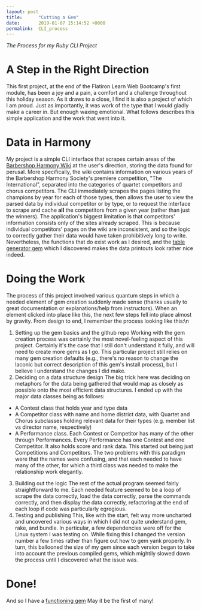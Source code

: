 ```yaml
---
layout: post
title:      "Cutting a Gem"
date:       2019-01-07 15:14:52 +0000
permalink:  CLI_process
---
```


*The Process for my Ruby CLI Project*

# A Step in the Right Direction

This first project, at the end of the Flatiron Learn Web Bootcamp's first module, has been a joy and a pain, a comfort and a challenge throughout this holiday season. As it draws to a close, I find it is also a project of which I am proud. Just as importantly, it was work of the type that I would gladly make a career in.
But enough waxing emotional. What follows describes this simple application and the work that went into it.

# Data in Harmony

My project is a simple CLI interface that scrapes certain areas of the [Barbershop Harmony Wiki](https://www.barbershopwiki.com/wiki/Barbershop_Wiki_Project) at the user's direction, storing the data found for perusal.
More specifically, the wiki contains information on various years of the Barbershop Harmony Society's premiere competition, "The International", separated into the categories of quartet competitors and chorus competitors. The CLI immediately scrapes the pages listing the champions by year for each of those types, then allows the user to view the parsed data by individual competitor or by type, or to request the interface to scrape and cache **all** the competitors from a given year (rather than just the winners).
The application's biggest limitation is that competitors' information consists only of the sites already scraped. This is because individual competitors' pages on the wiki are inconsistent, and so the logic to correctly gather their data would have taken prohibitively long to write.
Nevertheless, the functions that do exist work as I desired, and the [table generator gem](https://github.com/piotrmurach/tty-table) which I discovered makes the data printouts look rather nice indeed.

# Doing the Work

The process of this project involved various quantum steps in which a needed element of gem creation suddenly made sense (thanks usually to great documentation or explanations/help from instructors). When an element clicked into place like this, the next few steps fell into place almost by gravity.
From design to end, I remember the process looking like this:\n
1) Setting up the gem basics and the github repo
  Working with the gem creation process was certainly the most novel-feeling aspect of this project. Certainly it's the case that I still don't understand it fully, and will need to create more gems as I go. This particular project still relies on many gem creation defaults (e.g., there's no reason to change the laconic but correct description of this gem's install process), but I believe I understand the changes I did make.
2) Deciding on a data structure design
  The big trick here was deciding on metaphors for the data being gathered that would map as closely as possible onto the most efficient data structures. I ended up with the major data classes being as follows:
  * A Contest class that holds year and type data
  * A Competitor class with name and home district data, with Quartet and Chorus subclasses holding relevant data for their types (e.g. member list vs director name, respectively)
  * A Performance class. Each Contest or Competitor has many of the other through Performances. Every Performance has one Contest and one Competitor. It also holds score and rank data.
  This started out being just Competitions and Competitors. The two problems with this paradigm were that the names were confusing, and that each needed to have many of the other, for which a third class was needed to make the relationship work elegantly.
3) Building out the logic
  The rest of the actual program seemed fairly straightforward to me. Each needed feature seemed to be a loop of scrape the data correctly, load the data correctly, parse the commands correctly, and then display the data correctly, refactoring at the end of each loop if code was particularly egregious.
4) Testing and publishing
  This, like with the start, felt way more uncharted and uncovered various ways in which I did not quite understand gem, rake, and bundle. In particular, a few dependencies were off for the Linux system I was testing on. While fixing this I changed the version number a few times rather than figure out how to gem yank properly. In turn, this ballooned the size of my gem since each version began to take into account the previous compiled gems, which mightily slowed down the process until I discovered what the issue was.

# Done!

And so I have a [functioning gem](https://github.com/artrexdenthur/Ruby-Gem-Project-Barbershop-Contestants) May it be the first of many!
